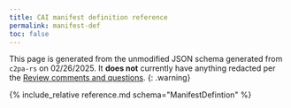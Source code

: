 ```yaml
---
title: CAI manifest definition reference
permalink: manifest-def
toc: false
---
```


This page is generated from the unmodified JSON schema generated from `c2pa-rs` on 02/26/2025.  It **does not** currently have anything redacted per the [Review comments and questions](review-questions#schema-manual-edits).
{: .warning}

<!-- include_relative manifest-diagram.md -->

{% include_relative reference.md schema="ManifestDefintion" %}
